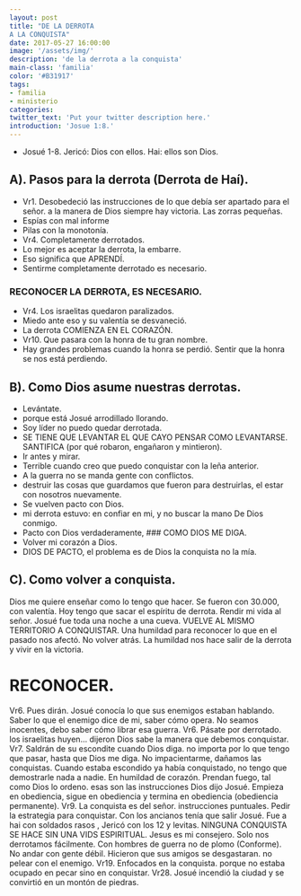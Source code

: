 ```yaml
---
layout: post
title: "DE LA DERROTA
A LA CONQUISTA"
date: 2017-05-27 16:00:00
image: '/assets/img/'
description: 'de la derrota a la conquista'
main-class: 'familia'
color: '#B31917'
tags:
- familia
- ministerio
categories:
twitter_text: 'Put your twitter description here.'
introduction: 'Josue 1:8.'
---
```


- Josué 1-8.
Jericó: Dios con ellos.
Hai: ellos son Dios.

## A). Pasos para la derrota (Derrota de Haí).
- Vr1. Desobedeció las instrucciones de lo que debía ser apartado para el señor. a la manera de Dios siempre hay victoria.
Las zorras pequeñas.
- Espías con mal informe
- Pilas con la monotonía.
- Vr4. Completamente derrotados.
- Lo mejor es aceptar la derrota, la embarre.
- Eso significa que APRENDÍ.
- Sentirme completamente derrotado es necesario.
### RECONOCER LA DERROTA, ES NECESARIO.
- Vr4. Los israelitas quedaron paralizados.
- Miedo ante eso y su valentía se desvaneció.
- La derrota COMIENZA EN EL CORAZÓN.
- Vr10. Que pasara con la honra de tu gran nombre.
- Hay grandes problemas cuando la honra se perdió.
Sentir que la honra se nos está perdiendo.
## B). Como Dios asume nuestras derrotas.
- Levántate.
- porque está Josué arrodillado llorando.
- Soy líder no puedo quedar derrotada.
- SE TIENE QUE LEVANTAR EL QUE CAYO
PENSAR COMO LEVANTARSE.
SANTIFICA (por qué robaron, engañaron y mintieron).
- Ir antes y mirar.
- Terrible cuando creo que puedo conquistar con la leña anterior.
- A la guerra no se manda gente con conflictos.
- destruir las cosas que guardamos que fueron para destruirlas, el estar con nosotros nuevamente.
- Se vuelven pacto con Dios.
- mi derrota estuvo: en confiar en mi, y no buscar la mano De Dios conmigo.
- Pacto con Dios verdaderamente, ### COMO DIOS ME DIGA.
- Volver mi corazón a Dios.
- DIOS DE PACTO, el problema es de Dios la conquista no la mía.
## C). Como volver a conquista.
Dios me quiere enseñar como lo tengo que hacer.
Se fueron con 30.000, con valentía.
Hoy tengo que sacar el espíritu de derrota.
Rendir mi vida al señor.
Josué fue toda una noche a una cueva.
VUELVE AL MISMO TERRITORIO A CONQUISTAR.
Una humildad para reconocer lo que en el pasado nos afectó.
No volver atrás.
La humildad nos hace salir de la derrota y vivir en la victoria.
# RECONOCER.
Vr6. Pues dirán.
Josué conocía lo que sus enemigos estaban hablando.
Saber lo que el enemigo dice de mi, saber cómo opera.
No seamos inocentes, debo saber cómo librar esa guerra.
Vr6. Pásate por derrotado.
los israelitas huyen... dijeron
Dios sabe la manera que debemos conquistar.
Vr7. Saldrán de su escondite cuando Dios diga.
no importa por lo que tengo que pasar, hasta que Dios me diga.
No impacientarme, dañamos las conquistas.
Cuando estaba escondido ya había conquistado, no tengo que demostrarle nada a nadie.
En humildad de corazón.
Prendan fuego, tal como Dios lo ordeno.
esas son las instrucciones Dios dijo Josué.
Empieza en obediencia, sigue en obediencia y termina en obediencia (obediencia permanente).
Vr9. La conquista es del señor.
instrucciones puntuales.
Pedir la estrategia para conquistar.
Con los ancianos tenía que salir Josué.
Fue a hai con soldados rasos , Jericó con los 12 y levitas.
NINGUNA CONQUISTA SE HACE SIN UNA VIDS ESPIRITUAL.
Jesus es mi consejero.
Solo nos derrotamos fácilmente.
Con hombres de guerra no de plomo (Conforme).
No andar con gente débil.
Hicieron que sus amigos se desgastaran.
no pelear con el enemigo.
Vr19. Enfocados en la conquista.
porque no estaba ocupado en pecar sino en conquistar.
Vr28. Josué incendió la ciudad y se convirtió en un montón de piedras.
​

[jekyll-gh]: https://github.com/mojombo/jekyll
[jekyll]:    http://jekyllrb.com
